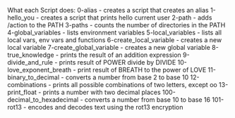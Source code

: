 What each Script does:
0-alias - creates a script that creates an alias
1-hello_you - creates a script that prints hello current user
2-path - adds /action to the PATH
3-paths - counts the number of directories in the PATH
4-global_variables -  lists environment variables
5-local_variables - lists all local vars, env vars and functions
6-create_local_variable - creates a new local variable
7-create_global_variable - creates a new global variable
8-true_knowledge - prints the result of an addition expression
9-divide_and_rule - prints result of POWER divide by DIVIDE
10-love_exponent_breath - print result of BREATH to the power of LOVE
11-binary_to_decimal - converts a number from base 2 to base 10
12-combinations - prints all possible combinations of two letters, except oo
13-print_float - prints a number with two decimal places
100-decimal_to_hexadecimal - converts a number from base 10 to base 16
101-rot13 - encodes and decodes text using the rot13 encryption
